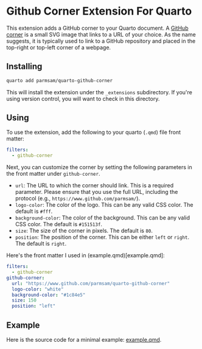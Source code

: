 # Github Corner Extension For Quarto

This extension adds a GitHub corner to your Quarto document. A [GitHub corner](https://tholman.com/github-corners/) is a small SVG image that links to a URL of your choice. As the name suggests, it is typically used to link to a GitHub repository and placed in the top-right or top-left corner of a webpage.

## Installing


```bash
quarto add parmsam/quarto-github-corner
```

This will install the extension under the `_extensions` subdirectory.
If you're using version control, you will want to check in this directory.

## Using

To use the extension, add the following to your quarto (`.qmd`) file front matter:

```yaml
filters:
  - github-corner
```

Next, you can customize the corner by setting the following parameters in the front matter under `github-corner`.

- `url`: The URL to which the corner should link. This is a required parameter. Please ensure that you use the full URL, including the protocol (e.g., `https://www.github.com/parmsam/`).
- `logo-color`: The color of the logo. This can be any valid CSS color. The default is `#fff`.
- `background-color`: The color of the background. This can be any valid CSS color. The default is `#151513f`.
- `size`: The size of the corner in pixels. The default is `80`.
- `position`: The position of the corner. This can be either `left` or `right`. The default is `right`.

Here's the front matter I used in (example.qmd)[example.qmd]:

```yaml
filters:
  - github-corner
github-corner:
  url: "https://www.github.com/parmsam/quarto-github-corner"
  logo-color: "white"
  background-color: "#1c84e5"
  size: 150
  position: "left"
```

## Example

Here is the source code for a minimal example: [example.qmd](example.qmd).

